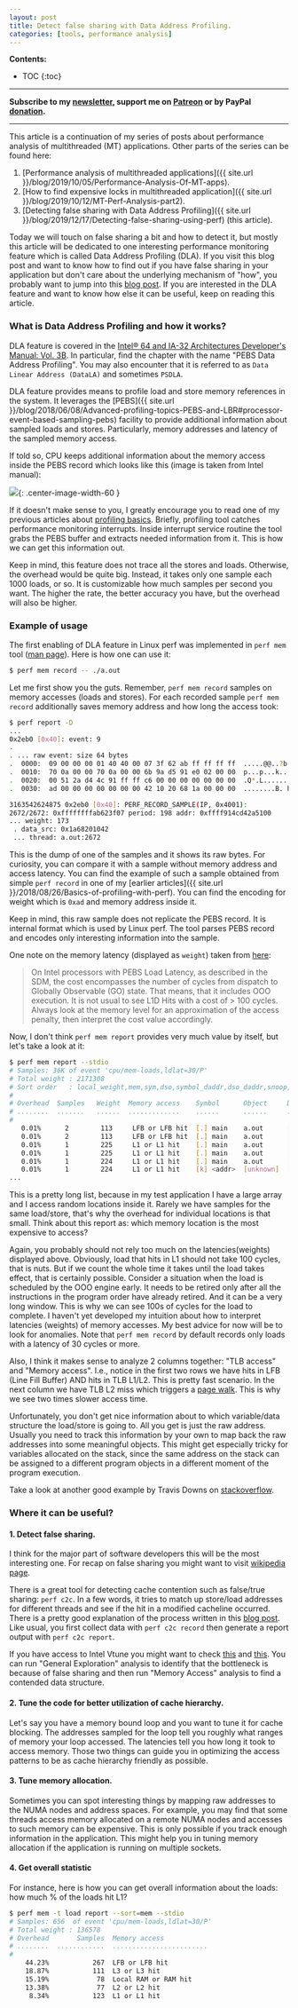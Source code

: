 ```yaml
---
layout: post
title: Detect false sharing with Data Address Profiling.
categories: [tools, performance analysis]
---
```


**Contents:**
* TOC
{:toc}

------
**Subscribe to my [newsletter](https://mailchi.mp/4eb73720aafe/easyperf), support me on [Patreon](https://www.patreon.com/dendibakh) or by PayPal [donation](https://www.paypal.com/cgi-bin/webscr?cmd=_donations&business=TBM3NW8TKTT34&currency_code=USD&source=url).**

------

This article is a continuation of my series of posts about performance analysis of multithreaded (MT) applications. Other parts of the series can be found here:

1. [Performance analysis of multithreaded applications]({{ site.url }}/blog/2019/10/05/Performance-Analysis-Of-MT-apps).
2. [How to find expensive locks in multithreaded application]({{ site.url }}/blog/2019/10/12/MT-Perf-Analysis-part2).
3. [Detecting false sharing with Data Address Profiling]({{ site.url }}/blog/2019/12/17/Detecting-false-sharing-using-perf) (this article).

Today we will touch on false sharing a bit and how to detect it, but mostly this article will be dedicated to one interesting performance monitoring feature which is called Data Address Profiling (DLA). If you visit this blog post and want to know how to find out if you have false sharing in your application but don't care about the underlying mechanism of "how", you probably want to jump into this [blog post](https://joemario.github.io/blog/2016/09/01/c2c-blog/). If you are interested in the DLA feature and want to know how else it can be useful, keep on reading this article.

### What is Data Address Profiling and how it works?

DLA feature is covered in the [Intel® 64 and IA-32 Architectures Developer's Manual: Vol. 3B](https://www.intel.com/content/www/us/en/architecture-and-technology/64-ia-32-architectures-software-developer-vol-3b-part-2-manual.html). In particular, find the chapter with the name "PEBS Data Address Profiling". You may also encounter that it is referred to as `Data Linear Address (DataLA)` and sometimes `PSDLA`.

DLA feature provides means to profile load and store memory references in the system. It leverages the [PEBS]({{ site.url }}/blog/2018/06/08/Advanced-profiling-topics-PEBS-and-LBR#processor-event-based-sampling-pebs) facility to provide additional information about sampled loads and stores. Particularly, memory addresses and latency of the sampled memory access.

If told so, CPU keeps additional information about the memory access inside the PEBS record which looks like this (image is taken from Intel manual):

![](/img/posts/DLA/manual.png){: .center-image-width-60 }

If it doesn't make sense to you, I greatly encourage you to read one of my previous articles about [profiling basics](https://easyperf.net/blog/2018/06/01/PMU-counters-and-profiling-basics). Briefly, profiling tool catches performance monitoring interrupts. Inside interrupt service routine the tool grabs the PEBS buffer and extracts needed information from it. This is how we can get this information out.

Keep in mind, this feature does not trace all the stores and loads. Otherwise, the overhead would be quite big. Instead, it takes only one sample each 1000 loads, or so. It is customizable how much samples per second you want. The higher the rate, the better accuracy you have, but the overhead will also be higher.

### Example of usage

The first enabling of DLA feature in Linux perf was implemented in `perf mem` tool ([man page](http://man7.org/linux/man-pages/man1/perf-mem.1.html)). Here is how one can use it:

```bash
$ perf mem record -- ./a.out
```

Let me first show you the guts. Remember, `perf mem record` samples on memory accesses (loads and stores). For each recorded sample `perf mem record` additionally saves memory address and how long the access took:

```bash
$ perf report -D
...
0x2eb0 [0x40]: event: 9
.
. ... raw event: size 64 bytes
.  0000:  09 00 00 00 01 40 40 00 07 3f 62 ab ff ff ff ff  .....@@..?b.....
.  0010:  70 0a 00 00 70 0a 00 00 6b 9a d5 91 e0 02 00 00  p...p...k.......
.  0020:  00 51 2a d4 4c 91 ff ff c6 00 00 00 00 00 00 00  .Q*.L...........
.  0030:  ad 00 00 00 00 00 00 00 42 10 20 68 1a 00 00 00  ........B. h....

3163542624875 0x2eb0 [0x40]: PERF_RECORD_SAMPLE(IP, 0x4001): 
2672/2672: 0xffffffffab623f07 period: 198 addr: 0xffff914cd42a5100
... weight: 173
 . data_src: 0x1a68201042
 ... thread: a.out:2672
```

This is the dump of one of the samples and it shows its raw bytes. For curiosity, you can compare it with a sample without memory address and access latency. You can find the example of such a sample obtained from simple `perf record` in one of my [earlier articles]({{ site.url }}/2018/08/26/Basics-of-profiling-with-perf). You can find the encoding for weight which is `0xad` and memory address inside it.

Keep in mind, this raw sample does not replicate the PEBS record. It is internal format which is used by Linux perf. The tool parses PEBS record and encodes only interesting information into the sample.

One note on the memory latency (displayed as `weight`) taken from [here](https://lwn.net/Articles/521959/): 
> On Intel processors with PEBS Load Latency, as described in the SDM, the cost encompasses the number of cycles from dispatch to Globally Observable (GO) state. That means, that it includes OOO execution. It is not usual to see L1D Hits with a cost of > 100 cycles. Always look at the memory level for an approximation of the access penalty, then interpret the cost value accordingly.

Now, I don't think `perf mem report` provides very much value by itself, but let's take a look at it:

```bash
$ perf mem report --stdio
# Samples: 36K of event 'cpu/mem-loads,ldlat=30/P'
# Total weight : 2171308
# Sort order   : local_weight,mem,sym,dso,symbol_daddr,dso_daddr,snoop,tlb,locked
#
# Overhead  Samples   Weight  Memory access    Symbol      Object     Data Symbol             Data Object  TLB access 
# ........  .......   ......  .............    ......      ......     .................       ...........  ...........
#
   0.01%      2        113     LFB or LFB hit  [.] main    a.out      [.] 0x00007ffff274b000  [stack]      L1 or L2 hit
   0.01%      2        113     LFB or LFB hit  [.] main    a.out      [.] 0x00007ffff274d018  [stack]      L1 or L2 hit
   0.01%      1        225     L1 or L1 hit    [.] main    a.out      [.] 0x00007fe3c954fa48  anon         L2 miss
   0.01%      1        225     L1 or L1 hit    [.] main    a.out      [.] 0x00007fe3c9a1d2a0  anon         L2 miss
   0.01%      1        224     L1 or L1 hit    [.] main    a.out      [.] 0x00007fe3c97600d8  anon         L2 miss
   0.01%      1        224     L1 or L1 hit    [k] <addr>  [unknown]  [k] 0xffff9e9f03257b68  [unknown]    L1 or L2 hit
...
```

This is a pretty long list, because in my test application I have a large array and I access random locations inside it. Rarely we have samples for the same load/store, that's why the overhead for individual locations is that small. Think about this report as: which memory location is the most expensive to access?

Again, you probably should not rely too much on the latencies(weights) displayed above. Obviously, load that hits in L1 should not take 100 cycles, that is nuts. But if we count the whole time it takes until the load takes effect, that is certainly possible. Consider a situation when the load is scheduled by the OOO engine early. It needs to be retired only after all the instructions in the program order have already retired. And it can be a very long window. This is why we can see 100s of cycles for the load to complete. I haven't yet developed my intuition about how to interpret latencies (weights) of memory accesses. My best advice for now will be to look for anomalies. Note that `perf mem record` by default records only loads with a latency of 30 cycles or more.

Also, I think it makes sense to analyze 2 columns together: "TLB access" and "Memory access". I.e., notice in the first two rows we have hits in LFB (Line Fill Buffer) AND hits in TLB L1/L2. This is pretty fast scenario. In the next column we have TLB L2 miss which triggers a [page walk](https://stackoverflow.com/questions/32256250/what-happens-after-a-l2-tlb-miss). This is why we see two times slower access time.

Unfortunately, you don't get nice information about to which variable/data structure the load/store is going to. All you get is just the raw address. Usually you need to track this information by your own to map back the raw addresses into some meaningful objects. This might get especially tricky for variables allocated on the stack, since the same address on the stack can be assigned to a different program objects in a different moment of the program execution.

Take a look at another good example by Travis Downs on [stackoverflow](https://stackoverflow.com/a/45899495/4611411).

### Where it can be useful?

#### 1. Detect false sharing. 

I think for the major part of software developers this will be the most interesting one. For recap on false sharing you might want to visit [wikipedia page](https://en.wikipedia.org/wiki/False_sharing).

There is a great tool for detecting cache contention such as false/true sharing: `perf c2c`. In a few words, it tries to match up store/load addresses for different threads and see if the hit in a modified cacheline occurred. There is a pretty good explanation of the process written in this [blog post](https://joemario.github.io/blog/2016/09/01/c2c-blog/). Like usual, you first collect data with `perf c2c record` then generate a report output with `perf c2c report`.

If you have access to Intel Vtune you might want to check [this](https://software.intel.com/en-us/articles/avoiding-and-identifying-false-sharing-among-threads) and [this](https://software.intel.com/en-us/vtune-cookbook-false-sharing). You can run "General Exploration" analysis to identify that the bottleneck is because of false sharing and then run "Memory Access" analysis to find a contended data structure.

#### 2. Tune the code for better utilization of cache hierarchy.

Let's say you have a memory bound loop and you want to tune it for cache blocking. The addresses sampled for the loop tell you roughly what ranges of memory your loop accessed. The latencies tell you how long it took to access memory. Those two things can guide you in optimizing the access patterns to be as cache hierarchy friendly as possible.

#### 3. Tune memory allocation.

Sometimes you can spot interesting things by mapping raw addresses to the NUMA nodes and address spaces. For example, you may find that some threads access memory allocated on a remote NUMA nodes and accesses to such memory can be expensive. This is only possible if you track enough information in the application. This might help you in tuning memory allocation if the application is running on multiple sockets.

#### 4. Get overall statistic

For instance, here is how you can get overall information about the loads: how much % of the loads hit L1?

```bash
$ perf mem -t load report --sort=mem --stdio
# Samples: 656  of event 'cpu/mem-loads,ldlat=30/P'
# Total weight : 136578
# Overhead       Samples  Memory access
# ........  ............  ........................
#
    44.23%           267  LFB or LFB hit
    18.87%           111  L3 or L3 hit
    15.19%            78  Local RAM or RAM hit
    13.38%            77  L2 or L2 hit
     8.34%           123  L1 or L1 hit
```
